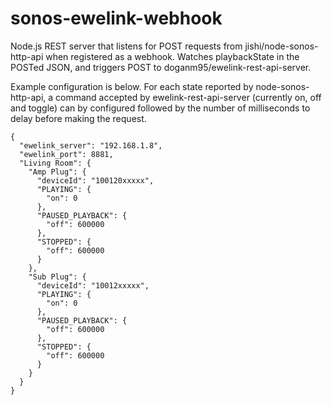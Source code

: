 # sonos-ewelink-webhook
Node.js REST server that listens for POST requests from jishi/node-sonos-http-api when registered as a webhook.  Watches playbackState in the POSTed JSON, and triggers POST to doganm95/ewelink-rest-api-server.  

Example configuration is below.  For each state reported by node-sonos-http-api, a command accepted by ewelink-rest-api-server (currently on, off and toggle) can by configured followed by the number of milliseconds to delay before making the request.
```
{
  "ewelink_server": "192.168.1.8",
  "ewelink_port": 8881,
  "Living Room": {
    "Amp Plug": {
      "deviceId": "100120xxxxx",
      "PLAYING": {
        "on": 0
      },
      "PAUSED_PLAYBACK": {
        "off": 600000
      },
      "STOPPED": {
        "off": 600000
      }
    },
    "Sub Plug": {
      "deviceId": "10012xxxxx",
      "PLAYING": {
        "on": 0
      },
      "PAUSED_PLAYBACK": {
        "off": 600000
      },
      "STOPPED": {
        "off": 600000
      }
    }
  }
}
```

